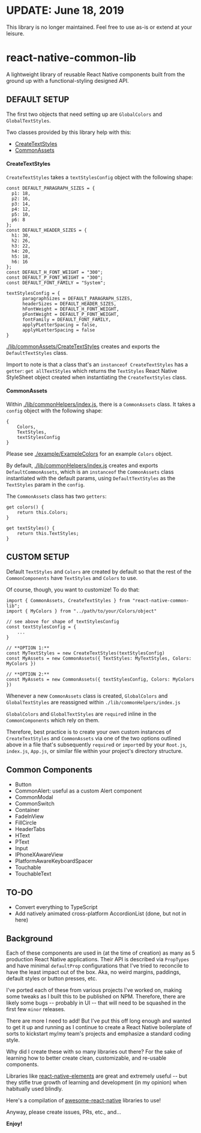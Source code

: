 # UPDATE: June 18, 2019

This library is no longer maintained. Feel free to use as-is or extend at your leisure.

# react-native-common-lib

A lightweight library of reusable React Native components built from the ground up with a functional-styling designed API.

## DEFAULT SETUP

The first two objects that need setting up are `GlobalColors` and `GlobalTextStyles`.

Two classes provided by this library help with this:

- [CreateTextStyles](https://github.com/wkoutre/react-native-common-lib/blob/master/lib/commonAssets/CreateTextStyles.js)
- [CommonAssets](https://github.com/wkoutre/react-native-common-lib/blob/master/lib/commonHelpers/index.js)

#### CreateTextStyles

`CreateTextStyles` takes a `textStylesConfig` object with the following shape:

```
const DEFAULT_PARAGRAPH_SIZES = {
  p1: 18,
  p2: 16,
  p3: 14,
  p4: 12,
  p5: 10,
  p6: 8
};
const DEFAULT_HEADER_SIZES = {
  h1: 30,
  h2: 26,
  h3: 22,
  h4: 20,
  h5: 18,
  h6: 16
};
const DEFAULT_H_FONT_WEIGHT = "300";
const DEFAULT_P_FONT_WEIGHT = "300";
const DEFAULT_FONT_FAMILY = "System";
```

```
textStylesConfig = {
      paragraphSizes = DEFAULT_PARAGRAPH_SIZES,
      headerSizes = DEFAULT_HEADER_SIZES,
      hFontWeight = DEFAULT_H_FONT_WEIGHT,
      pFontWeight = DEFAULT_P_FONT_WEIGHT,
      fontFamily = DEFAULT_FONT_FAMILY,
      applyPLetterSpacing = false,
      applyHLetterSpacing = false
}
```

[./lib/commonAssets/CreateTextStyles](https://github.com/wkoutre/react-native-common-lib/blob/master/lib/commonAssets/CreateTextStyles.js) creates and exports the `DefaultTextStyles` class.

Import to note is that a class that's an `instanceof CreateTextStyles` has a `getter`: `get allTextStyles` which returns the `TextStyles` React Native StyleSheet object created when instantiating the `CreateTextStyles` class.

#### CommonAssets

Within [./lib/commonHelpers/index.js](https://github.com/wkoutre/react-native-common-lib/blob/master/lib/commonHelpers/index.js), there is a `CommonAssets` class. It takes a `config` object with the following shape:

```
{
    Colors,
    TextStyles,
    textStylesConfig
}
```

Please see [./example/ExampleColors](https://github.com/wkoutre/react-native-common-lib/blob/master/example/ExampleColors/ExampleColors.js) for an example `Colors` object.

By default, [./lib/commonHelpers/index.js](https://github.com/wkoutre/react-native-common-lib/blob/master/lib/commonHelpers/index.js) creates and exports `DefaultCommonAssets`, which is an `instanceof` the `CommonAssets` class instantiated with the default params, using `DefaultTextStyles` as the `TextStyles` param in the `config`.

The `CommonAssets` class has two `getters`:

```
get colors() {
    return this.Colors;
}

get textStyles() {
    return this.TextStyles;
}
```

## CUSTOM SETUP

Default `TextStyles` and `Colors` are created by default so that the rest of the `CommonComponents` have `TextStyles` and `Colors` to use.

Of course, though, you want to customize! To do that:

```
import { CommonAssets, CreateTextStyles } from "react-native-common-lib";
import { MyColors } from "../path/to/your/Colors/object"

// see above for shape of textStylesConfig
const textStylesConfig = {
    ...
}
```

```
// **OPTION 1:**
const MyTextStyles = new CreateTextStyles(textStylesConfig)
const MyAssets = new CommonAssets({ TextStyles: MyTextStyles, Colors: MyColors })
```

```
// **OPTION 2:**
const MyAssets = new CommonAssets({ textStylesConfig, Colors: MyColors })
```

Whenever a new `CommonAssets` class is created, `GlobalColors` and `GlobalTextStyles` are reassigned within `./lib/commonHelpers/index.js`

`GlobalColors` and `GlobalTextStyles` are `require`d inline in the `CommonComponents` which rely on them.

Therefore, best practice is to create your own custom instances of `CreateTextStyles` and `CommonAssets` via one of the two options outlined above in a file that's subsequently `require`d or `import`ed by your `Root.js`, `index.js`, `App.js`, or similar file within your project's directory structure.

## Common Components

- Button
- CommonAlert: useful as a custom Alert component
- CommonModal
- CommonSwitch
- Container
- FadeInView
- FillCircle
- HeaderTabs
- HText
- PText
- Input
- IPhoneXAwareView
- PlatformAwareKeyboardSpacer
- Touchable
- TouchableText

## TO-DO

- Convert everything to TypeScript
- Add natively animated cross-platform AccordionList (done, but not in here)

## Background

Each of these components are used in (at the time of creation) as many as 5 production React Native applications. Their API is described via `PropTypes` and have minimal `defaultProp` configurations that I've tried to reconcile to have the least impact out of the box. Aka, no weird margins, paddings, default styles or button presses, etc.

I've ported each of these from various projects I've worked on, making some tweaks as I built this to be published on NPM. Therefore, there are likely some bugs -- probably in UI -- that will need to be squashed in the first few `minor` releases.

There are more I need to add! But I've put this off long enough and wanted to get it up and running as I continue to create a React Native boilerplate of sorts to kickstart my/my team's projects and emphasize a standard coding style.

Why did I create these with so many libraries out there? For the sake of learning how to better create clean, customizable, and re-usable components.

Libraries like [react-native-elements](https://github.com/react-native-training/react-native-elements) are great and extremely useful -- but they stifle true growth of learning and development (in my opinion) when habitually used blindly.

Here's a compilation of [awesome-react-native](https://github.com/jondot/awesome-react-native) libraries to use!

Anyway, please create issues, PRs, etc., and...

**Enjoy!**
